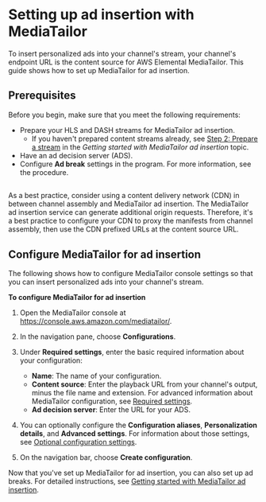 # Setting up ad insertion with MediaTailor<a name="ca-setting-up-emt-ssai.topic"></a>

To insert personalized ads into your channel's stream, your channel's endpoint URL is the content source for AWS Elemental MediaTailor\. This guide shows how to set up MediaTailor for ad insertion\.

## Prerequisites<a name="ca-setting-up-emt-ssai-prereqs"></a>

Before you begin, make sure that you meet the following requirements:
+ Prepare your HLS and DASH streams for MediaTailor ad insertion\. 
  + If you haven't prepared content streams already, see [Step 2: Prepare a stream](getting-started-ad-insertion.md#getting-started-prep-stream) in the *Getting started with MediaTailor ad insertion* topic\.
+ Have an ad decision server \(ADS\)\.
+ Configure **Ad break** settings in the program\. For more information, see the [](channel-assembly-adding-programs.md#channel-assembly-programs-ad-breaks) procedure\.

## <a name="considerations"></a>

As a best practice, consider using a content delivery network \(CDN\) in between channel assembly and MediaTailor ad insertion\. The MediaTailor ad insertion service can generate additional origin requests\. Therefore, it's a best practice to configure your CDN to proxy the manifests from channel assembly, then use the CDN prefixed URLs at the content source URL\.

## Configure MediaTailor for ad insertion<a name="name"></a>

The following shows how to configure MediaTailor console settings so that you can insert personalized ads into your channel's stream\.<a name="ca-integrating-ssai-procedure"></a>

**To configure MediaTailor for ad insertion**

1. Open the MediaTailor console at [https://console\.aws\.amazon\.com/mediatailor/](https://console.aws.amazon.com/mediatailor/)\.

1. In the navigation pane, choose **Configurations**\.

1. Under **Required settings**, enter the basic required information about your configuration:
   + **Name**: The name of your configuration\.
   + **Content source**: Enter the playback URL from your channel's output, minus the file name and extension\. For advanced information about MediaTailor configuration, see [Required settings](configurations-create.md#configurations-create-main)\.
   + **Ad decision server**: Enter the URL for your ADS\.

1. You can optionally configure the **Configuration aliases**, **Personalization details**, and **Advanced settings**\. For information about those settings, see [Optional configuration settings](configurations-create.md#configurations-create-addl)\.

1. On the navigation bar, choose **Create configuration**\.

Now that you've set up MediaTailor for ad insertion, you can also set up ad breaks\. For detailed instructions, see [Getting started with MediaTailor ad insertion](getting-started-ad-insertion.md)\.